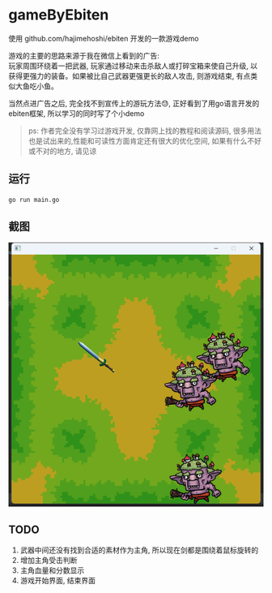# gameByEbiten

使用 github.com/hajimehoshi/ebiten 开发的一款游戏demo

游戏的主要的思路来源于我在微信上看到的广告:   
玩家周围环绕着一把武器, 玩家通过移动来击杀敌人或打碎宝箱来使自己升级, 以获得更强力的装备。如果被比自己武器更强更长的敌人攻击, 则游戏结束, 有点类似大鱼吃小鱼。   

当然点进广告之后, 完全找不到宣传上的游玩方法😓, 正好看到了用go语言开发的ebiten框架, 所以学习的同时写了个小demo   

> ps: 作者完全没有学习过游戏开发, 仅靠网上找的教程和阅读源码, 很多用法也是试出来的,性能和可读性方面肯定还有很大的优化空间, 如果有什么不好或不对的地方, 请见谅

## 运行
`go run main.go`

## 截图
![img.png](img/readme/img1.png)

## TODO
1. 武器中间还没有找到合适的素材作为主角, 所以现在剑都是围绕着鼠标旋转的
2. 增加主角受击判断
3. 主角血量和分数显示
4. 游戏开始界面, 结束界面